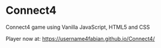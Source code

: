 # Connect4
Connect4 game using Vanilla JavaScript, HTML5 and CSS

Player now at: https://username4fabian.github.io/Connect4/
